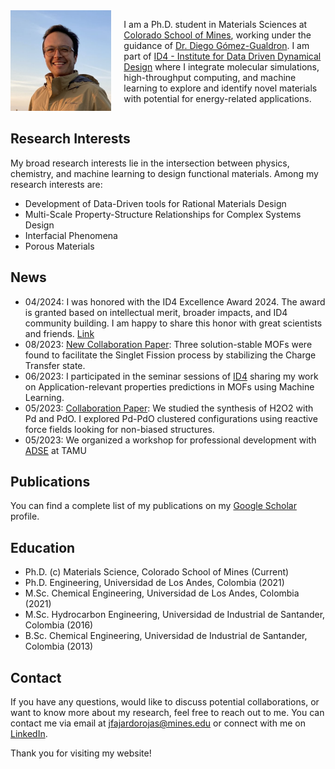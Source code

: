 <div style="display: flex; align-items: center;">
  <div style="flex: 1;">
    <img src="Fernando_Fajardo-Rojas.png" alt="Your Name" width="200">
  </div>
  <div style="flex: 2; padding-left: 20px;">
    <p>
      I am a Ph.D. student in Materials Sciences at <a href="https://www.mines.edu/">Colorado School of Mines</a>, working under the guidance of <a href="https://chemeng.mines.edu/project/gomez-gualdron-diego/">Dr. Diego Gómez-Gualdron</a>. I am part of <a href="https://www.mines.edu/id4/">ID4 - Institute for Data Driven Dynamical Design</a> where I integrate molecular simulations, high-throughput computing, and machine learning to explore and identify novel materials with potential for energy-related applications.
    </p>
  </div> 
</div>

    
## Research Interests

My broad research interests lie in the intersection between physics, chemistry, and machine learning to design functional materials. Among my research interests are:

- Development of Data-Driven tools for Rational Materials Design
- Multi-Scale Property-Structure Relationships for Complex Systems Design
- Interfacial Phenomena
- Porous Materials

## News 

- 04/2024: I was honored with the ID4 Excellence Award 2024. The award is granted based on intellectual merit, broader impacts, and ID4 community building. I am happy to share this honor with great scientists and friends. [Link](https://www.mines.edu/id4/news-and-events/)
- 08/2023: [New Collaboration Paper](https://pubs.acs.org/doi/10.1021/jacs.3c03918): Three solution-stable MOFs were found to facilitate the Singlet Fission process by stabilizing the Charge Transfer state.
- 06/2023: I participated in the seminar sessions of [ID4](https://www.mines.edu/id4/) sharing my work on Application-relevant properties predictions in MOFs using Machine Learning.
- 05/2023: [Collaboration Paper](https://doi.org/10.1039/D3CY00404J): We studied the synthesis of H2O2 with Pd and PdO. I explored Pd-PdO clustered configurations using reactive force fields looking for non-biased structures.
- 05/2023: We organized a workshop for professional development with [ADSE](https://www.allianceinscience.org/) at TAMU

## Publications

You can find a complete list of my publications on my [Google Scholar](https://scholar.google.com/citations?user=FpanAPQAAAAJ&hl=en) profile.

## Education

- Ph.D. (c) Materials Science,     Colorado School of Mines (Current)
- Ph.D. Engineering,              Universidad de Los Andes, Colombia (2021)
- M.Sc. Chemical Engineering,     Universidad de Los Andes, Colombia (2021)
- M.Sc. Hydrocarbon Engineering,  Universidad de Industrial de Santander, Colombia (2016)
- B.Sc. Chemical Engineering,     Universidad de Industrial de Santander, Colombia (2013)

## Contact

If you have any questions, would like to discuss potential collaborations, or want to know more about my research, feel free to reach out to me. You can contact me via email at [jfajardorojas@mines.edu](mailto:jfajardorojas@mines.edu) or connect with me on [LinkedIn](https://www.linkedin.com/in/jair-fernando-fajardo-rojas-7a791078/).

Thank you for visiting my website!
